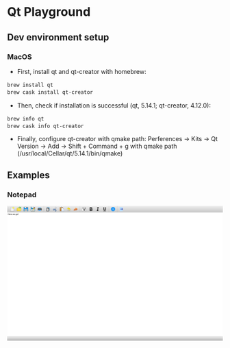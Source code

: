# Qt Playground

## Dev environment setup

### MacOS
- First, install qt and qt-creator with homebrew:
```bash
brew install qt
brew cask install qt-creator
```

- Then, check if installation is successful (qt, 5.14.1; qt-creator, 4.12.0):
```bash
brew info qt
brew cask info qt-creator
```

- Finally, configure qt-creator with qmake path:
Perferences -> Kits -> Qt Version -> Add -> Shift + Command + g with qmake path (/usr/local/Cellar/qt/5.14.1/bin/qmake)

## Examples

### Notepad

![Notepad screenshot](notepad/notepad-ss.png?raw=true "Notepad screenshot")
